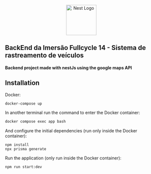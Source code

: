<p align="center">
  <a href="http://nestjs.com/" target="blank"><img src="https://nestjs.com/img/logo-small.svg" width="100" alt="Nest Logo" /></a>
</p>

[circleci-image]: https://img.shields.io/circleci/build/github/nestjs/nest/master?token=abc123def456
[circleci-url]: https://circleci.com/gh/nestjs/nest

## BackEnd da Imersão Fullcycle 14 - Sistema de rastreamento de veículos
#### Backend project made with nestJs using the google maps API
  
## Installation

Docker:

```
docker-compose up
```

In another terminal run the command to enter the Docker container:
```bash
docker compose exec app bash
```

And configure the initial dependencies (run only inside the Docker container):
```
npm install
npx prisma generate
```

Run the application (only run inside the Docker container):
```bash
npm run start:dev
```
